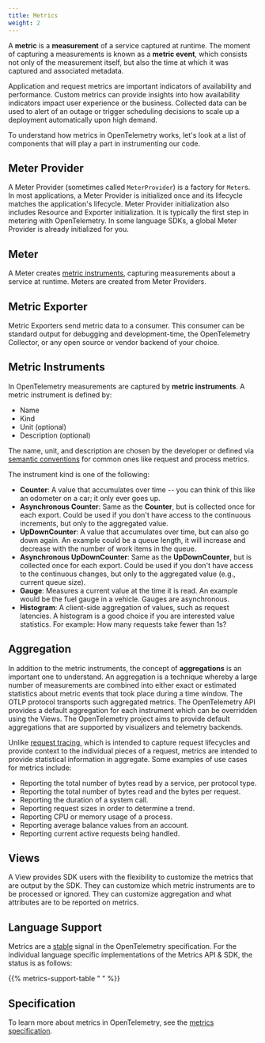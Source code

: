 ```yaml
---
title: Metrics
weight: 2
---
```


A **metric** is a **measurement** of a service captured at runtime. The moment
of capturing a measurements is known as a **metric event**, which consists not
only of the measurement itself, but also the time at which it was captured and
associated metadata.

Application and request metrics are important indicators of availability and
performance. Custom metrics can provide insights into how availability
indicators impact user experience or the business. Collected data can be used to
alert of an outage or trigger scheduling decisions to scale up a deployment
automatically upon high demand.

To understand how metrics in OpenTelemetry works, let's look at a list of
components that will play a part in instrumenting our code.

## Meter Provider

A Meter Provider (sometimes called `MeterProvider`) is a factory for `Meter`s.
In most applications, a Meter Provider is initialized once and its lifecycle
matches the application's lifecycle. Meter Provider initialization also includes
Resource and Exporter initialization. It is typically the first step in metering
with OpenTelemetry. In some language SDKs, a global Meter Provider is already
initialized for you.

## Meter

A Meter creates [metric instruments](#metric-instruments), capturing
measurements about a service at runtime. Meters are created from Meter
Providers.

## Metric Exporter

Metric Exporters send metric data to a consumer. This consumer can be standard
output for debugging and development-time, the OpenTelemetry Collector, or any
open source or vendor backend of your choice.

## Metric Instruments

In OpenTelemetry measurements are captured by **metric instruments**. A metric
instrument is defined by:

- Name
- Kind
- Unit (optional)
- Description (optional)

The name, unit, and description are chosen by the developer or defined via
[semantic conventions](/docs/specs/otel/metrics/semantic_conventions/) for
common ones like request and process metrics.

The instrument kind is one of the following:

- **Counter**: A value that accumulates over time -- you can think of this like
  an odometer on a car; it only ever goes up.
- **Asynchronous Counter**: Same as the **Counter**, but is collected once for
  each export. Could be used if you don't have access to the continuous
  increments, but only to the aggregated value.
- **UpDownCounter**: A value that accumulates over time, but can also go down
  again. An example could be a queue length, it will increase and decrease with
  the number of work items in the queue.
- **Asynchronous UpDownCounter**: Same as the **UpDownCounter**, but is
  collected once for each export. Could be used if you don't have access to the
  continuous changes, but only to the aggregated value (e.g., current queue
  size).
- **Gauge**: Measures a current value at the time it is read. An example would
  be the fuel gauge in a vehicle. Gauges are asynchronous.
- **Histogram**: A client-side aggregation of values, such as request latencies.
  A histogram is a good choice if you are interested value statistics. For
  example: How many requests take fewer than 1s?

## Aggregation

In addition to the metric instruments, the concept of **aggregations** is an
important one to understand. An aggregation is a technique whereby a large
number of measurements are combined into either exact or estimated statistics
about metric events that took place during a time window. The OTLP protocol
transports such aggregated metrics. The OpenTelemetry API provides a default
aggregation for each instrument which can be overridden using the Views. The
OpenTelemetry project aims to provide default aggregations that are supported by
visualizers and telemetry backends.

Unlike [request tracing](/docs/concepts/signals/traces/), which is intended to
capture request lifecycles and provide context to the individual pieces of a
request, metrics are intended to provide statistical information in aggregate.
Some examples of use cases for metrics include:

- Reporting the total number of bytes read by a service, per protocol type.
- Reporting the total number of bytes read and the bytes per request.
- Reporting the duration of a system call.
- Reporting request sizes in order to determine a trend.
- Reporting CPU or memory usage of a process.
- Reporting average balance values from an account.
- Reporting current active requests being handled.

## Views

A View provides SDK users with the flexibility to customize the metrics that are
output by the SDK. They can customize which metric instruments are to be
processed or ignored. They can customize aggregation and what attributes are to
be reported on metrics.

## Language Support

Metrics are a [stable](/docs/specs/otel/versioning-and-stability/#stable) signal
in the OpenTelemetry specification. For the individual language specific
implementations of the Metrics API & SDK, the status is as follows:

{{% metrics-support-table " " %}}

## Specification

To learn more about metrics in OpenTelemetry, see the
[metrics specification](/docs/specs/otel/overview/#metric-signal).
